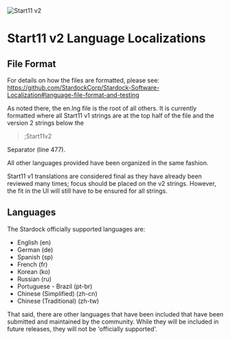 ![Start11 v2](https://www.stardock.com/press/software/start11/images/logos/Start11-v2-icon.png)

# Start11 v2 Language Localizations
## File Format
For details on how the files are formatted, please see:
https://github.com/StardockCorp/Stardock-Software-Localization#language-file-format-and-testing

As noted there, the en.lng file is the root of all others.  It is currently formatted where all Start11 v1 strings are at the top half of the file and the version 2 strings below the

> ;Start11v2

Separator (line 477).

All other languages provided have been organized in the same fashion. 

Start11 v1 translations are considered final as they have already been reviewed many times; focus should be placed on the v2 strings. However, the fit in the UI will still have to be ensured for all strings.

## Languages
The Stardock officially supported languages are:
-   English (en) 
-   German (de)
-   Spanish (sp)
-   French (fr)
-   Korean (ko)
-   Russian (ru)
-   Portuguese - Brazil (pt-br)
-   Chinese (Simplified) (zh-cn)
-   Chinese (Traditional) (zh-tw)

That said, there are other languages that have been included that have been submitted and maintained by the community.  While they will be included in future releases, they will not be 'officially supported'.
